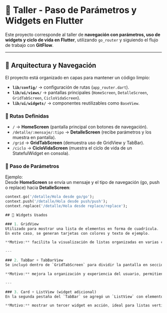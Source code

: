 # 📱 Taller - Paso de Parámetros y Widgets en Flutter

Este proyecto corresponde al taller de **navegación con parámetros, uso de widgets y ciclo de vida en Flutter**, utilizando `go_router` y siguiendo el flujo de trabajo con **GitFlow**.

---

## 🚀 Arquitectura y Navegación

El proyecto está organizado en capas para mantener un código limpio:

- **`lib/config/`** → configuración de rutas (`app_router.dart`).
- **`lib/ui/views/`** → pantallas principales (`HomeScreen`, `DetalleScreen`, `GridTabScreen`, `CicloVidaScreen`).
- **`lib/ui/widgets/`** → componentes reutilizables como `BaseView`.

### 🔀 Rutas Definidas

- `/` → **HomeScreen** (pantalla principal con botones de navegación).
- `/detalle/:mensaje/:tipo` → **DetalleScreen** (recibe parámetros y los muestra en pantalla).
- `/grid` → **GridTabScreen** (demuestra uso de GridView y TabBar).
- `/ciclo` → **CicloVidaScreen** (muestra el ciclo de vida de un StatefulWidget en consola).

### 📌 Paso de Parámetros

Ejemplo:  
Desde **HomeScreen** se envía un mensaje y el tipo de navegación (go, push o replace) hacia **DetalleScreen**:

```dart
context.go('/detalle/Hola desde go/go');
context.push('/detalle/Hola desde push/push');
context.replace('/detalle/Hola desde replace/replace');

## 🌿 Widgets Usados

### 1. GridView
Utilizado para mostrar una lista de elementos en forma de cuadrícula.  
En este caso, se generan tarjetas con colores y texto de ejemplo.  

**Motivo:** facilita la visualización de listas organizadas en varias columnas.

---

### 2. TabBar + TabBarView
Se incluyó dentro de `GridTabScreen` para dividir la pantalla en secciones (Ej: "Grid" y "Lista").  

**Motivo:** mejora la organización y experiencia del usuario, permitiendo navegar entre diferentes vistas sin salir de la pantalla.

---

### 3. Card + ListView (widget adicional)
En la segunda pestaña del `TabBar` se agregó un `ListView` con elementos dentro de `Card`.  

**Motivo:** mostrar un tercer widget en acción, ideal para listas verticales con un diseño más atractivo y moderno.
